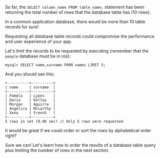 So far, the `SELECT column_name FROM table_name;` statement has been returning the total number of rows that the database table has (10 rows). 

In a common application database, there would be more than 10 table records for sure! 

Requesting all database table records could compromise the performance and user experience of your app.

Let's limit the records to be requested by executing (remember that the `people` database must be in `USE`):

```
mysql> SELECT name,surname FROM names LIMIT 5;
```
And you should see this:
```
+----------+----------+  
| name     | surname  |  
+----------+----------+  
| Pamela   | Lyons    |  
| Daria    | Kelley   |  
| Morgan   | Aguirre  |  
| Angelica | Mccarthy |  
| Xena     | French   |  
+----------+----------+  
5 rows in set (0.00 sec) // Only 5 rows were requested
```

It would be great if we could order or sort the rows by alphabetical order right?

Sure we can! Let's learn how to order the results of a database table query plus limiting the number of rows in the next section.